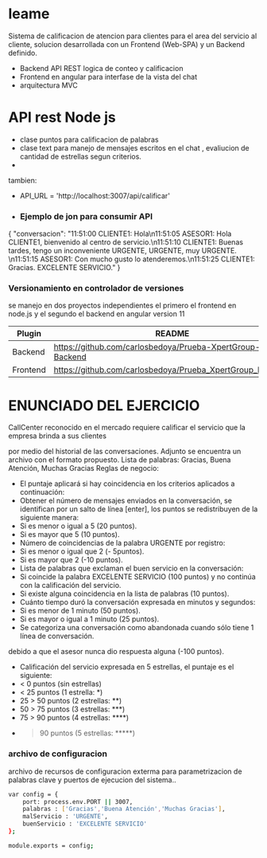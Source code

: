 # leame

Sistema de  calificacion de atencion para clientes para el area del servicio  al cliente, solucion desarrollada con un Frontend (Web-SPA) y un Backend definido.

  - Backend API REST logica de conteo y calificacion 
  - Frontend en angular para interfase de la vista del chat
  - arquitectura MVC

# API rest Node js

  - clase puntos para calificacion de palabras
  - clase text para manejo de mensajes escritos en el chat , evaliucion de cantidad de estrellas segun criterios.
  - 
tambien:
  - API_URL = 'http://localhost:3007/api/calificar'
  - ### Ejemplo de jon para consumir API

{
    "conversacion": "11:51:00 CLIENTE1: Hola\n11:51:05 ASESOR1: Hola CLIENTE1, bienvenido al centro de servicio.\n11:51:10 CLIENTE1: Buenas tardes, tengo un inconveniente URGENTE, URGENTE, muy URGENTE. \n11:51:15 ASESOR1: Con mucho gusto lo atenderemos.\n11:51:25 CLIENTE1: Gracias. EXCELENTE SERVICIO."
}
  
### Versionamiento en controlador de versiones

se manejo en dos proyectos independientes el primero el frontend en node.js y el segundo el backend en angular version 11

| Plugin | README |
| ------ | ------ |
| Backend | https://github.com/carlosbedoya/Prueba-XpertGroup-Backend |
| Frontend | https://github.com/carlosbedoya/Prueba_XpertGroup_Frontend |


# ENUNCIADO DEL EJERCICIO
CallCenter reconocido en el mercado requiere calificar el servicio que la empresa brinda a sus clientes 

por medio del historial de las conversaciones.
Adjunto se encuentra un archivo con el formato propuesto.
Lista de palabras: Gracias, Buena Atención, Muchas Gracias
Reglas de negocio:

* El puntaje aplicará si hay coincidencia en los criterios aplicados a continuación:
* Obtener el número de mensajes enviados en la conversación, se identifican por un salto de
línea [enter], los puntos se redistribuyen de la siguiente manera:
* Si es menor o igual a 5 (20 puntos).
* Si es mayor que 5 (10 puntos).
* Número de coincidencias de la palabra URGENTE por registro:
* Si es menor o igual que 2 (- 5puntos).
* Si es mayor que 2 (-10 puntos).
* Lista de palabras que exclaman el buen servicio en la conversación:
* Si coincide la palabra EXCELENTE SERVICIO (100 puntos) y no continúa con la
calificación del servicio.
* Si existe alguna coincidencia en la lista de palabras (10 puntos).
* Cuánto tiempo duró la conversación expresada en minutos y segundos:
* Si es menor de 1 minuto (50 puntos).
* Si es mayor o igual a 1 minuto (25 puntos).
* Se categoriza una conversación como abandonada cuando sólo tiene 1 línea de conversación.

debido a que el asesor nunca dio respuesta alguna (-100 puntos).
* Calificación del servicio expresada en 5 estrellas, el puntaje es el siguiente:
* < 0 puntos (sin estrellas)
* < 25 puntos (1 estrella: *)
* 25 > 50 puntos (2 estrellas: **)
* 50 > 75 puntos (3 estrellas: ***)
* 75 > 90 puntos (4 estrellas: ****)
* > 90 puntos (5 estrellas: *****)

### archivo de configuracion

archivo de recursos de configuracion exterma para parametrizacion de palabras clave y puertos de ejecucion del sistema..


```sh
var config = {
    port: process.env.PORT || 3007,
    palabras : ['Gracias','Buena Atención','Muchas Gracias'],
    malServicio : 'URGENTE',
    buenServicio : 'EXCELENTE SERVICIO'
};

module.exports = config;
```





